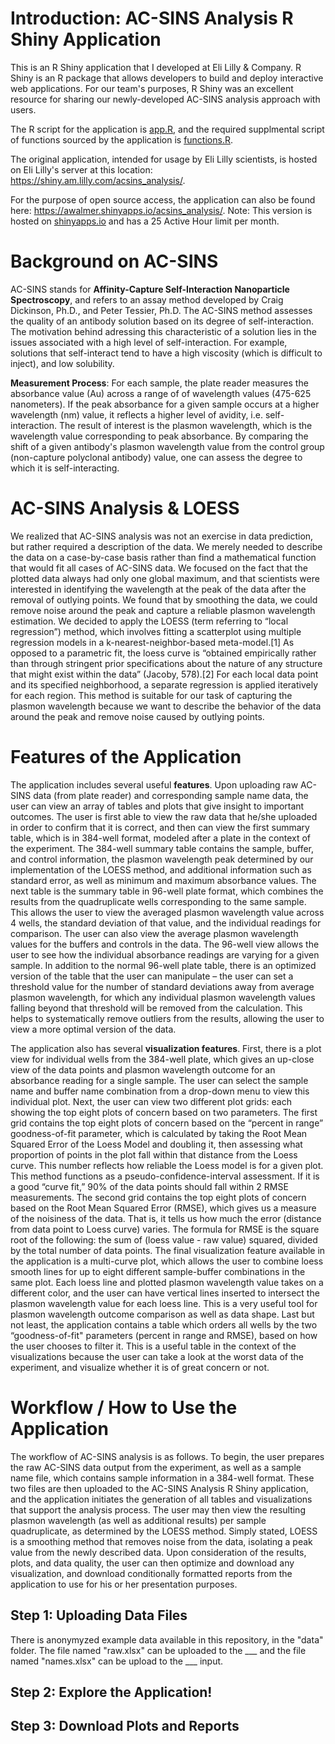 # Introduction: AC-SINS Analysis R Shiny Application
This is an R Shiny application that I developed at Eli Lilly &amp; Company. R Shiny is an R package that allows developers to build and deploy interactive web applications. For our team's purposes, R Shiny was an excellent resource for sharing our newly-developed AC-SINS analysis approach with users. 

  The R script for the application is [app.R](/app.R), and the required supplmental script of functions sourced by the application is [functions.R](/functions.R). 

  The original application, intended for usage by Eli Lilly scientists, is hosted on Eli Lilly's server at this location: https://shiny.am.lilly.com/acsins_analysis/.
  
  For the purpose of open source access, the application can also be found here: https://awalmer.shinyapps.io/acsins_analysis/. Note: This version is hosted on [shinyapps.io](https://www.shinyapps.io/) and has a 25 Active Hour limit per month. 


# Background on AC-SINS
AC-SINS stands for **Affinity-Capture Self-Interaction Nanoparticle Spectroscopy**, and refers to an assay method developed by Craig Dickinson, Ph.D., and Peter Tessier, Ph.D. The AC-SINS method assesses the quality of an antibody solution based on its degree of self-interaction. The motivation behind adressing this characteristic of a solution lies in the issues associated with a high level of self-interaction. For example, solutions that self-interact tend to have a high viscosity (which is difficult to inject), and low solubility. 

  **Measurement Process**: For each sample, the plate reader measures the absorbance value (Au) across a range of of wavelength values (475-625 nanometers). If the peak absorbance for a given sample occurs at a higher wavelength (nm) value, it reflects a higher level of avidity, i.e. self-interaction. The result of interest is the plasmon wavelength, which is the wavelength value corresponding to peak absorbance. By comparing the shift of a given antibody's plasmon wavelength value from the control group (non-capture polyclonal antibody) value, one can assess the degree to which it is self-interacting.

# AC-SINS Analysis & LOESS

We realized that AC-SINS analysis was not an exercise in data prediction, but rather required a description of the data. We merely needed to describe the data on a case-by-case basis rather than find a mathematical function that would fit all cases of AC-SINS data. We focused on the fact that the plotted data always had only one global maximum, and that scientists were interested in identifying the wavelength at the peak of the data after the removal of outlying points. We found that by smoothing the data, we could remove noise around the peak and capture a reliable plasmon wavelength estimation. We decided to apply the LOESS (term referring to “local regression”) method, which involves fitting a scatterplot using multiple regression models in a k-nearest-neighbor-based meta-model.[1] As opposed to a parametric fit, the loess curve is “obtained empirically rather than through stringent prior specifications about the nature of any structure that might exist within the data” (Jacoby, 578).[2] For each local data point and its specified neighborhood, a separate regression is applied iteratively for each region. This method is suitable for our task of capturing the plasmon wavelength because we want to describe the behavior of the data around the peak and remove noise caused by outlying points.

# Features of the Application
The application includes several useful **features**. Upon uploading raw AC-SINS data (from plate reader) and corresponding sample name data, the user can view an array of tables and plots that give insight to important outcomes. The user is first able to view the raw data that he/she uploaded in order to confirm that it is correct, and then can view the first summary table, which is in 384-well format, modeled after a plate in the context of the experiment. The 384-well summary table contains the sample, buffer, and control information, the plasmon wavelength peak determined by our implementation of the LOESS method, and additional information such as standard error, as well as minimum and maximum absorbance values. The next table is the summary table in 96-well plate format, which combines the results from the quadruplicate wells corresponding to the same sample. This allows the user to view the averaged plasmon wavelength value across 4 wells, the standard deviation of that value, and the individual readings for comparison. The user can also view the average plasmon wavelength values for the buffers and controls in the data. The 96-well view allows the user to see how the individual absorbance readings are varying for a given sample. In addition to the normal 96-well plate table, there is an optimized version of the table that the user can manipulate – the user can set a threshold value for the number of standard deviations away from average plasmon wavelength, for which any individual plasmon wavelength values falling beyond that threshold will be removed from the calculation. This helps to systematically remove outliers from the results, allowing the user to view a more optimal version of the data.  

The application also has several **visualization features**. First, there is a plot view for individual wells from the 384-well plate, which gives an up-close view of the data points and plasmon wavelength outcome for an absorbance reading for a single sample. The user can select the sample name and buffer name combination from a drop-down menu to view this individual plot. Next, the user can view two different plot grids: each showing the top eight plots of concern based on two parameters. The first grid contains the top eight plots of concern based on the “percent in range” goodness-of-fit parameter, which is calculated by taking the Root Mean Squared Error of the Loess Model and doubling it, then assessing what proportion of points in the plot fall within that distance from the Loess curve. This number reflects how reliable the Loess model is for a given plot. This method functions as a pseudo-confidence-interval assessment. If it is a good “curve fit,” 90% of the data points should fall within 2 RMSE measurements. The second grid contains the top eight plots of concern based on the Root Mean Squared Error (RMSE), which gives us a measure of the noisiness of the data. That is, it tells us how much the error (distance from data point to Loess curve) varies. The formula for RMSE is the square root of the following: the sum of (loess value - raw value) squared, divided by the total number of data points. The final visualization feature available in the application is a multi-curve plot, which allows the user to combine loess smooth lines for up to eight different sample-buffer combinations in the same plot. Each loess line and plotted plasmon wavelength value takes on a different color, and the user can have vertical lines inserted to intersect the plasmon wavelength value for each loess line. This is a very useful tool for plasmon wavelength outcome comparison as well as data shape. Last but not least, the application contains a table which orders all wells by the two “goodness-of-fit" parameters (percent in range and RMSE), based on how the user chooses to filter it. This is a useful table in the context of the visualizations because the user can take a look at the worst data of the experiment, and visualize whether it is of great concern or not. 

# Workflow / How to Use the Application
The workflow of AC-SINS analysis is as follows. To begin, the user prepares the raw AC-SINS data output from the experiment, as well as a sample name file, which contains sample information in a 384-well format. These two files are then uploaded to the AC-SINS Analysis R Shiny application, and the application initiates the generation of all tables and visualizations that support the analysis process. The user may then view the resulting plasmon wavelength (as well as additional results) per sample quadruplicate, as determined by the LOESS method. Simply stated, LOESS is a smoothing method that removes noise from the data, isolating a peak value from the newly described data. Upon consideration of the results, plots, and data quality, the user can then optimize and download any visualization, and download conditionally formatted reports from the application to use for his or her presentation purposes.

## **Step 1: Uploading Data Files**
There is anonymyzed example data available in this repository, in the "data" folder. The file named "raw.xlsx" can be uploaded to the ___ and the file named "names.xlsx" can be upload to the ___ input. 

## **Step 2: Explore the Application!**

## **Step 3: Download Plots and Reports**
